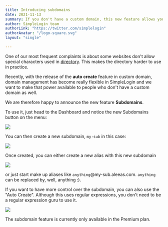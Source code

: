 ```yaml
---
title: Introducing subdomains
date: 2021-11-13
summary: If you don't have a custom domain, this new feature allows you to own a subdomain on SimpleLogin and create aliases with it. Just make up an alias like anything@your-sub.aleeas.com when you need to provide an email address. The alias will be created the first time it receives an email.
author: SimpleLogin team
authorLink: "https://twitter.com/simplelogin"
authorAvatar: "/logo-square.svg"
layout: "single"

---
```


One of our most frequent complaints is about some websites don't allow special characters used in [directory](/blog/alias-directory/). This makes the directory harder to use in practice.

Recently, with the release of the **auto create** feature in custom domain, domain management has become really flexible in SimpleLogin and we want to make that power available to people who don't have a custom domain as well.

We are therefore happy to announce the new feature **Subdomains**. 

To use it, just head to the Dashboard and notice the new Subdomains button on the menu:

![](/blog/subdomain/menu.png)

You can then create a new subdomain, `my-sub` in this case:

![](/blog/subdomain/new.png)

Once created, you can either create a new alias with this new subdomain

![](/blog/subdomain/new-alias.png)

or just start make up aliases like `anything`@my-sub.aleeas.com. `anything` can be replaced by, well, anything :).

If you want to have more control over the subdomain, you can also use the "Auto Create". Although this uses regular expressions, you don't need to be a regular expression guru to use it.

![](/blog/subdomain/auto-create.png)

The subdomain feature is currently only available in the Premium plan.